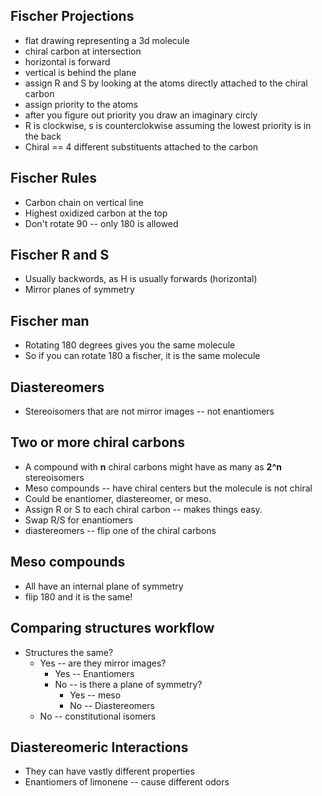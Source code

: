 ## Fischer Projections
* flat drawing representing a 3d molecule
* chiral carbon at intersection
* horizontal is forward
* vertical is behind the plane
* assign R and S by looking at the atoms directly attached to the chiral carbon
* assign priority to the atoms
* after you figure out priority you draw an imaginary circly
* R is clockwise, s is counterclokwise assuming the lowest priority is in the back
* Chiral == 4 different substituents attached to the carbon 

## Fischer Rules
* Carbon chain on vertical line
* Highest oxidized carbon at the top
* Don't rotate 90 -- only 180 is allowed

## Fischer R and S
* Usually backwords, as H is usually forwards (horizontal)
* Mirror planes of symmetry

## Fischer man
* Rotating 180 degrees gives you the same molecule
* So if you can rotate 180 a fischer, it is the same molecule

## Diastereomers
* Stereoisomers that are not mirror images -- not enantiomers

## Two or more chiral carbons
* A compound with **n** chiral carbons might have as many as **2^n** stereoisomers
* Meso compounds -- have chiral centers but the molecule is not chiral
* Could be enantiomer, diastereomer, or meso.
* Assign R or S to each chiral carbon -- makes things easy.
* Swap R/S for enantiomers
* diastereomers -- flip one of the chiral carbons

## Meso compounds
* All have an internal plane of symmetry
* flip 180 and it is the same!

## Comparing structures workflow
* Structures the same?
  * Yes -- are they mirror images?
    * Yes -- Enantiomers
    * No -- is there a plane of symmetry?
      * Yes -- meso
      * No -- Diastereomers
  * No -- constitutional isomers

## Diastereomeric Interactions
* They can have vastly different properties
* Enantiomers of limonene -- cause different odors

